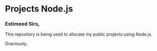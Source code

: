 # Projects Node.js

### Estimeed Sirs,

This repository is being used to allocate my public projects using Node.js.

Graciously,
